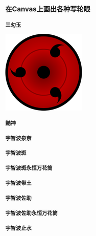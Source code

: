 ## 在Canvas上画出各种写轮眼

### 三勾玉
![三勾玉](pictures/Sharingan.png)

### 鼬神

### 宇智波泉奈

### 宇智波斑

### 宇智波斑永恒万花筒

### 宇智波带土

### 宇智波佐助

### 宇智波佐助永恒万花筒

### 宇智波止水